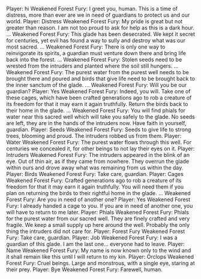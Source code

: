 Player: hi
Weakened Forest Fury: I greet you, human. This is a time of distress, more than ever are we in need of guardians to protect us and our world.
Player: Distress
Weakened Forest Fury: My pride is great but not greater than reason. I am not too proud to ask for help as this is a dark hour. ...
Weakened Forest Fury: This glade has been desecrated. We kept it secret for centuries, yet evil has found a way to sully and destroy what was our most sacred. ...
Weakened Forest Fury: There is only one way to reinvigorate its spirits, a guardian must venture down there and bring life back into the forest. ...
Weakened Forest Fury: Stolen seeds need to be wrested from the intruders and planted where the soil still hungers. ...
Weakened Forest Fury: The purest water from the purest well needs to be brought there and poured and birds that give life need to be brought back to the inner sanctum of the glade. ...
Weakened Forest Fury: Will you be our guardian?
Player: Yes
Weakened Forest Fury: Indeed, you will. Take one of these cages, which have been crafted generations ago to rob a creature of its freedom for that it may earn it again truthfully. Return the birds back to their home in the glade. ...
Weakened Forest Fury: You will find phials for water near this sacred well which will take you safely to the glade. No seeds are left, they are in the hands of the intruders now. Have faith in yourself, guardian.
Player: Seeds
Weakened Forest Fury: Seeds to give life to strong trees, blooming and proud. The intruders robbed us from them.
Player: Water
Weakened Forest Fury: The purest water flows through this well. For centuries we concealed it, for other beings to not lay their eyes on it.
Player: Intruders
Weakened Forest Fury: The intruders appeared in the blink of an eye. Out of thin air, as if they came from nowhere. They overrun the glade within ours and drove away what was remaining from us within the day.
Player: Birds
Weakened Forest Fury: Take care, guardian.
Player: Cages
Weakened Forest Fury: Crafted generations ago to rob a creature of its freedom for that it may earn it again truthfully. You will need them if you plan on returning the birds to their rightful home in the glade. ...
Weakened Forest Fury: Are you in need of another one?
Player: Yes
Weakened Forest Fury: I already handed a cage to you. If you are in need of another one, you will have to return to me later.
Player: Phials
Weakened Forest Fury: Phials for the purest water from our sacred well. They are finely crafted and very fragile. We keep a small supply up here around the well. Probably the only thing the intruders did not care for.
Player: Forest Fury
Weakened Forest Fury: Take care, guardian.
Player: Job
Weakened Forest Fury: I was a guardian of this glade. I am the last one... everyone had to leave.
Player: Name
Weakened Forest Fury: My name is now known only to the wind and it shall remain like this until I will return to my kin.
Player: Orclops
Weakened Forest Fury: Cruel beings. Large and monstrous, with a single eye, staring at their prey.
Player: Bye
Weakened Forest Fury: Farewell, human.